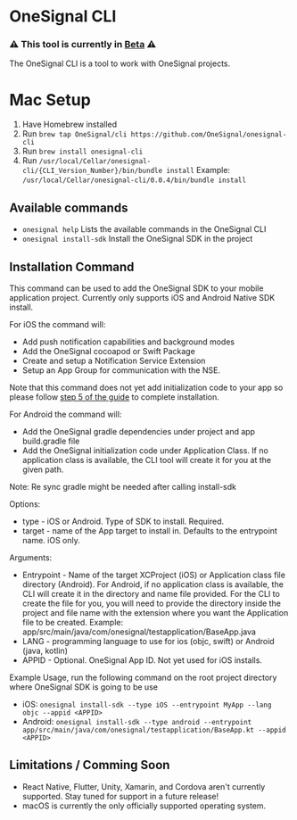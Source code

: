 # OneSignal CLI

### :warning: This tool is currently in [Beta](https://github.com/OneSignal/cli/issues/5) :warning:

The OneSignal CLI is a tool to work with OneSignal projects.

# Mac Setup
1. Have Homebrew installed
2. Run `brew tap OneSignal/cli https://github.com/OneSignal/onesignal-cli`
3. Run `brew install onesignal-cli`
4. Run `/usr/local/Cellar/onesignal-cli/{CLI_Version_Number}/bin/bundle install` Example: `/usr/local/Cellar/onesignal-cli/0.0.4/bin/bundle install`

## Available commands

* `onesignal help` Lists the available commands in the OneSignal CLI
* `onesignal install-sdk`  Install the OneSignal SDK in the project

## Installation Command
This command can be used to add the OneSignal SDK to your mobile application project.
Currently only supports iOS and Android Native SDK install.

For iOS the command will: 
* Add push notification capabilities and background modes
* Add the OneSignal cocoapod or Swift Package
* Create and setup a Notification Service Extension
* Setup an App Group for communication with the NSE.

Note that this command does not yet add initialization code to your app so please follow [step 5 of the guide](https://documentation.onesignal.com/docs/ios-sdk-setup#step-5---add-the-onesignal-initialization-code) to complete installation.

For Android the command will: 
* Add the OneSignal gradle dependencies under project and app build.gradle file
* Add the OneSignal initialization code under Application Class. If no application class is available, the CLI tool will create it for you at the given path.

Note: Re sync gradle might be needed after calling install-sdk

Options:
* type - iOS or Android. Type of SDK to install. Required.
* target - name of the App target to install in. Defaults to the entrypoint name. iOS only.

Arguments:
* Entrypoint - Name of the target XCProject (iOS) or Application class file directory (Android). For Android, if no application class is available, the CLI will create it in the directory and name file provided. For the CLI to create the file for you, you will need to provide the directory inside the project and file name with the extension where you want the Application file to be created. Example: app/src/main/java/com/onesignal/testapplication/BaseApp.java
* LANG - programming language to use for ios (objc, swift) or Android (java, kotlin)
* APPID - Optional. OneSignal App ID. Not yet used for iOS installs.

Example Usage, run the following command on the root project directory where OneSignal SDK is going to be use
* iOS: `onesignal install-sdk --type iOS --entrypoint MyApp --lang objc --appid <APPID>`
* Android: `onesignal install-sdk --type android --entrypoint app/src/main/java/com/onesignal/testapplication/BaseApp.kt --appid <APPID>`

## Limitations / Comming Soon
* React Native, Flutter, Unity, Xamarin, and Cordova aren't currently supported. Stay tuned for support in a future release! 
* macOS is currently the only officially supported operating system.
